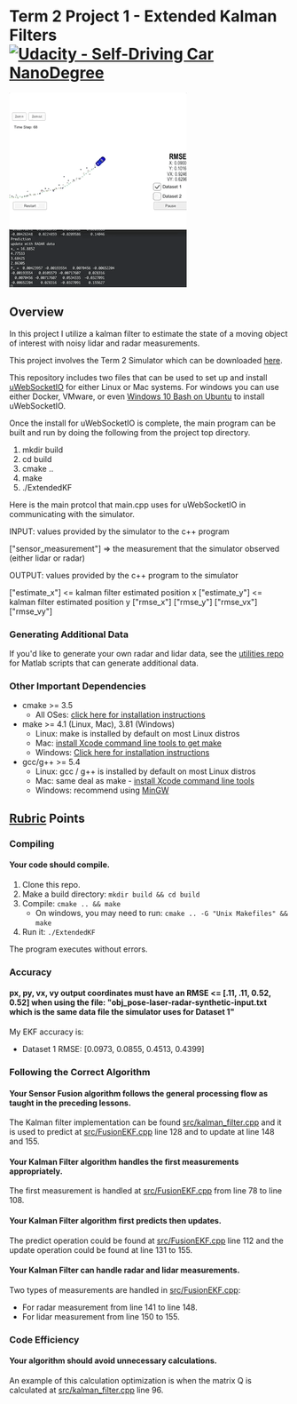 # Term 2 Project 1 - Extended Kalman Filters [![Udacity - Self-Driving Car NanoDegree](https://s3.amazonaws.com/udacity-sdc/github/shield-carnd.svg)](http://www.udacity.com/drive)

![dataset1](dataset1.gif)

## Overview

In this project I utilize a kalman filter to estimate the state of a moving object of interest with noisy lidar and radar measurements.

This project involves the Term 2 Simulator which can be downloaded [here](https://github.com/udacity/self-driving-car-sim/releases).

This repository includes two files that can be used to set up and install [uWebSocketIO](https://github.com/uWebSockets/uWebSockets) for either Linux or Mac systems. For windows you can use either Docker, VMware, or even [Windows 10 Bash on Ubuntu](https://www.howtogeek.com/249966/how-to-install-and-use-the-linux-bash-shell-on-windows-10/) to install uWebSocketIO.

Once the install for uWebSocketIO is complete, the main program can be built and run by doing the following from the project top directory.

1. mkdir build
2. cd build
3. cmake ..
4. make
5. ./ExtendedKF


Here is the main protcol that main.cpp uses for uWebSocketIO in communicating with the simulator.


INPUT: values provided by the simulator to the c++ program

["sensor_measurement"] => the measurement that the simulator observed (either lidar or radar)


OUTPUT: values provided by the c++ program to the simulator

["estimate_x"] <= kalman filter estimated position x
["estimate_y"] <= kalman filter estimated position y
["rmse_x"]
["rmse_y"]
["rmse_vx"]
["rmse_vy"]

### Generating Additional Data

If you'd like to generate your own radar and lidar data, see the
[utilities repo](https://github.com/udacity/CarND-Mercedes-SF-Utilities) for
Matlab scripts that can generate additional data.

### Other Important Dependencies

* cmake >= 3.5
  * All OSes: [click here for installation instructions](https://cmake.org/install/)
* make >= 4.1 (Linux, Mac), 3.81 (Windows)
  * Linux: make is installed by default on most Linux distros
  * Mac: [install Xcode command line tools to get make](https://developer.apple.com/xcode/features/)
  * Windows: [Click here for installation instructions](http://gnuwin32.sourceforge.net/packages/make.htm)
* gcc/g++ >= 5.4
  * Linux: gcc / g++ is installed by default on most Linux distros
  * Mac: same deal as make - [install Xcode command line tools](https://developer.apple.com/xcode/features/)
  * Windows: recommend using [MinGW](http://www.mingw.org/)


## [Rubric](https://review.udacity.com/#!/rubrics/748/view) Points
### Compiling
#### Your code should compile.
1. Clone this repo.
2. Make a build directory: `mkdir build && cd build`
3. Compile: `cmake .. && make` 
   * On windows, you may need to run: `cmake .. -G "Unix Makefiles" && make`
4. Run it: `./ExtendedKF `

The program executes without errors.

### Accuracy
#### px, py, vx, vy output coordinates must have an RMSE <= [.11, .11, 0.52, 0.52] when using the file: "obj_pose-laser-radar-synthetic-input.txt which is the same data file the simulator uses for Dataset 1"

My EKF accuracy is:

* Dataset 1 RMSE: [0.0973, 0.0855, 0.4513, 0.4399]

### Following the Correct Algorithm
#### Your Sensor Fusion algorithm follows the general processing flow as taught in the preceding lessons.

The Kalman filter implementation can be found [src/kalman_filter.cpp](./src/kalman_filter.cpp) and it is used to predict at [src/FusionEKF.cpp](./src/FusionEKF.cpp#L128) line 128 and to update at line 148 and 155.

#### Your Kalman Filter algorithm handles the first measurements appropriately.

The first measurement is handled at [src/FusionEKF.cpp](./src/FusionEKF.cpp#L78)  from line 78 to line 108.

#### Your Kalman Filter algorithm first predicts then updates.

The predict operation could be found at [src/FusionEKF.cpp](./src/FusionEKF.cpp#L112) line 112 and the update operation could be found at line 131 to 155.

#### Your Kalman Filter can handle radar and lidar measurements.

Two types of measurements are handled in [src/FusionEKF.cpp](./src/FusionEKF.cpp#L141):

- For radar measurement from line 141 to line 148.
- For lidar measurement from line 150 to 155.

### Code Efficiency

#### Your algorithm should avoid unnecessary calculations.

An example of this calculation optimization is when the matrix Q is calculated at [src/kalman_filter.cpp](./src/kalman_filter.cpp#L96) line 96.